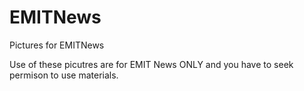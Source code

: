 # EMITNews
Pictures for EMITNews

Use of these picutres are for EMIT News ONLY and you have to seek permison to use materials. 
